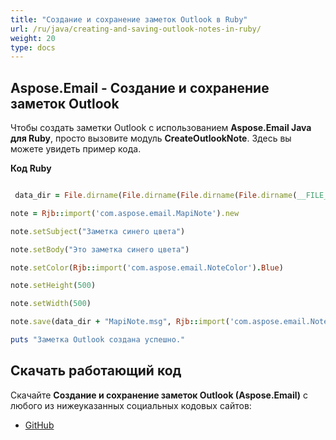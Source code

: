 ```yaml
---
title: "Создание и сохранение заметок Outlook в Ruby"
url: /ru/java/creating-and-saving-outlook-notes-in-ruby/
weight: 20
type: docs
---
```


## **Aspose.Email - Создание и сохранение заметок Outlook**
Чтобы создать заметки Outlook с использованием **Aspose.Email Java для Ruby**, просто вызовите модуль **CreateOutlookNote**. Здесь вы можете увидеть пример кода.

**Код Ruby**

``` ruby

 data_dir = File.dirname(File.dirname(File.dirname(File.dirname(__FILE__)))) + '/data/'

note = Rjb::import('com.aspose.email.MapiNote').new

note.setSubject("Заметка синего цвета")

note.setBody("Это заметка синего цвета")

note.setColor(Rjb::import('com.aspose.email.NoteColor').Blue)

note.setHeight(500)

note.setWidth(500)

note.save(data_dir + "MapiNote.msg", Rjb::import('com.aspose.email.NoteSaveFormat').Msg)

puts "Заметка Outlook создана успешно."

```
## **Скачать работающий код**
Скачайте **Создание и сохранение заметок Outlook (Aspose.Email)** с любого из нижеуказанных социальных кодовых сайтов:

- [GitHub](https://github.com/aspose-email/Aspose.Email-for-Java/blob/master/Plugins/Aspose_Email_Java_for_Ruby/lib/asposeemailjava/Outlook/createoutlooknote.rb)